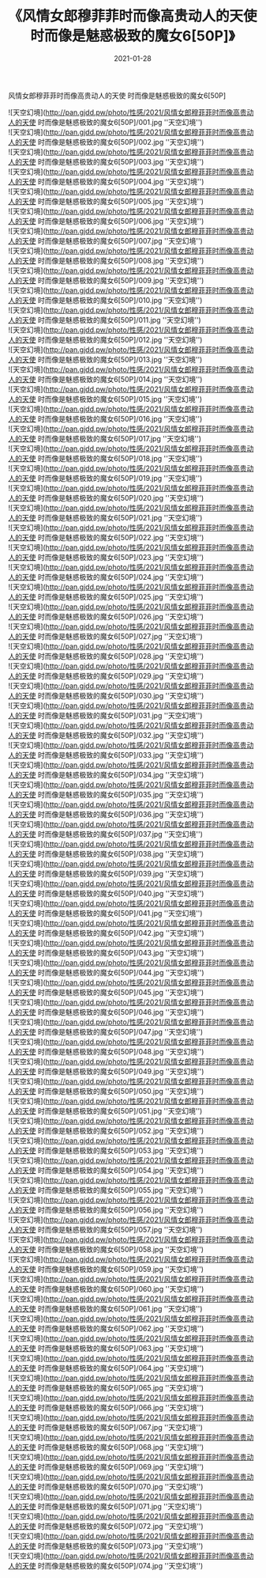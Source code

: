 ﻿---
layout: post
title:  《风情女郎穆菲菲时而像高贵动人的天使 时而像是魅惑极致的魔女6[50P]》
date:   2021-01-28
img: http://pan.gjdd.pw/photo/性感/2021/风情女郎穆菲菲时而像高贵动人的天使 时而像是魅惑极致的魔女6[50P]/000.jpg
categories: [美女, 性感, 泳衣]
---

风情女郎穆菲菲时而像高贵动人的天使 时而像是魅惑极致的魔女6[50P]



![天空幻境](http://pan.gjdd.pw/photo/性感/2021/风情女郎穆菲菲时而像高贵动人的天使 时而像是魅惑极致的魔女6[50P]/001.jpg ''天空幻境'') <br>
![天空幻境](http://pan.gjdd.pw/photo/性感/2021/风情女郎穆菲菲时而像高贵动人的天使 时而像是魅惑极致的魔女6[50P]/002.jpg ''天空幻境'') <br>
![天空幻境](http://pan.gjdd.pw/photo/性感/2021/风情女郎穆菲菲时而像高贵动人的天使 时而像是魅惑极致的魔女6[50P]/003.jpg ''天空幻境'') <br>
![天空幻境](http://pan.gjdd.pw/photo/性感/2021/风情女郎穆菲菲时而像高贵动人的天使 时而像是魅惑极致的魔女6[50P]/004.jpg ''天空幻境'') <br>
![天空幻境](http://pan.gjdd.pw/photo/性感/2021/风情女郎穆菲菲时而像高贵动人的天使 时而像是魅惑极致的魔女6[50P]/005.jpg ''天空幻境'') <br>
![天空幻境](http://pan.gjdd.pw/photo/性感/2021/风情女郎穆菲菲时而像高贵动人的天使 时而像是魅惑极致的魔女6[50P]/006.jpg ''天空幻境'') <br>
![天空幻境](http://pan.gjdd.pw/photo/性感/2021/风情女郎穆菲菲时而像高贵动人的天使 时而像是魅惑极致的魔女6[50P]/007.jpg ''天空幻境'') <br>
![天空幻境](http://pan.gjdd.pw/photo/性感/2021/风情女郎穆菲菲时而像高贵动人的天使 时而像是魅惑极致的魔女6[50P]/008.jpg ''天空幻境'') <br>
![天空幻境](http://pan.gjdd.pw/photo/性感/2021/风情女郎穆菲菲时而像高贵动人的天使 时而像是魅惑极致的魔女6[50P]/009.jpg ''天空幻境'') <br>
![天空幻境](http://pan.gjdd.pw/photo/性感/2021/风情女郎穆菲菲时而像高贵动人的天使 时而像是魅惑极致的魔女6[50P]/010.jpg ''天空幻境'') <br>
![天空幻境](http://pan.gjdd.pw/photo/性感/2021/风情女郎穆菲菲时而像高贵动人的天使 时而像是魅惑极致的魔女6[50P]/011.jpg ''天空幻境'') <br>
![天空幻境](http://pan.gjdd.pw/photo/性感/2021/风情女郎穆菲菲时而像高贵动人的天使 时而像是魅惑极致的魔女6[50P]/012.jpg ''天空幻境'') <br>
![天空幻境](http://pan.gjdd.pw/photo/性感/2021/风情女郎穆菲菲时而像高贵动人的天使 时而像是魅惑极致的魔女6[50P]/013.jpg ''天空幻境'') <br>
![天空幻境](http://pan.gjdd.pw/photo/性感/2021/风情女郎穆菲菲时而像高贵动人的天使 时而像是魅惑极致的魔女6[50P]/014.jpg ''天空幻境'') <br>
![天空幻境](http://pan.gjdd.pw/photo/性感/2021/风情女郎穆菲菲时而像高贵动人的天使 时而像是魅惑极致的魔女6[50P]/015.jpg ''天空幻境'') <br>
![天空幻境](http://pan.gjdd.pw/photo/性感/2021/风情女郎穆菲菲时而像高贵动人的天使 时而像是魅惑极致的魔女6[50P]/016.jpg ''天空幻境'') <br>
![天空幻境](http://pan.gjdd.pw/photo/性感/2021/风情女郎穆菲菲时而像高贵动人的天使 时而像是魅惑极致的魔女6[50P]/017.jpg ''天空幻境'') <br>
![天空幻境](http://pan.gjdd.pw/photo/性感/2021/风情女郎穆菲菲时而像高贵动人的天使 时而像是魅惑极致的魔女6[50P]/018.jpg ''天空幻境'') <br>
![天空幻境](http://pan.gjdd.pw/photo/性感/2021/风情女郎穆菲菲时而像高贵动人的天使 时而像是魅惑极致的魔女6[50P]/019.jpg ''天空幻境'') <br>
![天空幻境](http://pan.gjdd.pw/photo/性感/2021/风情女郎穆菲菲时而像高贵动人的天使 时而像是魅惑极致的魔女6[50P]/020.jpg ''天空幻境'') <br>
![天空幻境](http://pan.gjdd.pw/photo/性感/2021/风情女郎穆菲菲时而像高贵动人的天使 时而像是魅惑极致的魔女6[50P]/021.jpg ''天空幻境'') <br>
![天空幻境](http://pan.gjdd.pw/photo/性感/2021/风情女郎穆菲菲时而像高贵动人的天使 时而像是魅惑极致的魔女6[50P]/022.jpg ''天空幻境'') <br>
![天空幻境](http://pan.gjdd.pw/photo/性感/2021/风情女郎穆菲菲时而像高贵动人的天使 时而像是魅惑极致的魔女6[50P]/023.jpg ''天空幻境'') <br>
![天空幻境](http://pan.gjdd.pw/photo/性感/2021/风情女郎穆菲菲时而像高贵动人的天使 时而像是魅惑极致的魔女6[50P]/024.jpg ''天空幻境'') <br>
![天空幻境](http://pan.gjdd.pw/photo/性感/2021/风情女郎穆菲菲时而像高贵动人的天使 时而像是魅惑极致的魔女6[50P]/025.jpg ''天空幻境'') <br>
![天空幻境](http://pan.gjdd.pw/photo/性感/2021/风情女郎穆菲菲时而像高贵动人的天使 时而像是魅惑极致的魔女6[50P]/026.jpg ''天空幻境'') <br>
![天空幻境](http://pan.gjdd.pw/photo/性感/2021/风情女郎穆菲菲时而像高贵动人的天使 时而像是魅惑极致的魔女6[50P]/027.jpg ''天空幻境'') <br>
![天空幻境](http://pan.gjdd.pw/photo/性感/2021/风情女郎穆菲菲时而像高贵动人的天使 时而像是魅惑极致的魔女6[50P]/028.jpg ''天空幻境'') <br>
![天空幻境](http://pan.gjdd.pw/photo/性感/2021/风情女郎穆菲菲时而像高贵动人的天使 时而像是魅惑极致的魔女6[50P]/029.jpg ''天空幻境'') <br>
![天空幻境](http://pan.gjdd.pw/photo/性感/2021/风情女郎穆菲菲时而像高贵动人的天使 时而像是魅惑极致的魔女6[50P]/030.jpg ''天空幻境'') <br>
![天空幻境](http://pan.gjdd.pw/photo/性感/2021/风情女郎穆菲菲时而像高贵动人的天使 时而像是魅惑极致的魔女6[50P]/031.jpg ''天空幻境'') <br>
![天空幻境](http://pan.gjdd.pw/photo/性感/2021/风情女郎穆菲菲时而像高贵动人的天使 时而像是魅惑极致的魔女6[50P]/032.jpg ''天空幻境'') <br>
![天空幻境](http://pan.gjdd.pw/photo/性感/2021/风情女郎穆菲菲时而像高贵动人的天使 时而像是魅惑极致的魔女6[50P]/033.jpg ''天空幻境'') <br>
![天空幻境](http://pan.gjdd.pw/photo/性感/2021/风情女郎穆菲菲时而像高贵动人的天使 时而像是魅惑极致的魔女6[50P]/034.jpg ''天空幻境'') <br>
![天空幻境](http://pan.gjdd.pw/photo/性感/2021/风情女郎穆菲菲时而像高贵动人的天使 时而像是魅惑极致的魔女6[50P]/035.jpg ''天空幻境'') <br>
![天空幻境](http://pan.gjdd.pw/photo/性感/2021/风情女郎穆菲菲时而像高贵动人的天使 时而像是魅惑极致的魔女6[50P]/036.jpg ''天空幻境'') <br>
![天空幻境](http://pan.gjdd.pw/photo/性感/2021/风情女郎穆菲菲时而像高贵动人的天使 时而像是魅惑极致的魔女6[50P]/037.jpg ''天空幻境'') <br>
![天空幻境](http://pan.gjdd.pw/photo/性感/2021/风情女郎穆菲菲时而像高贵动人的天使 时而像是魅惑极致的魔女6[50P]/038.jpg ''天空幻境'') <br>
![天空幻境](http://pan.gjdd.pw/photo/性感/2021/风情女郎穆菲菲时而像高贵动人的天使 时而像是魅惑极致的魔女6[50P]/039.jpg ''天空幻境'') <br>
![天空幻境](http://pan.gjdd.pw/photo/性感/2021/风情女郎穆菲菲时而像高贵动人的天使 时而像是魅惑极致的魔女6[50P]/040.jpg ''天空幻境'') <br>
![天空幻境](http://pan.gjdd.pw/photo/性感/2021/风情女郎穆菲菲时而像高贵动人的天使 时而像是魅惑极致的魔女6[50P]/041.jpg ''天空幻境'') <br>
![天空幻境](http://pan.gjdd.pw/photo/性感/2021/风情女郎穆菲菲时而像高贵动人的天使 时而像是魅惑极致的魔女6[50P]/042.jpg ''天空幻境'') <br>
![天空幻境](http://pan.gjdd.pw/photo/性感/2021/风情女郎穆菲菲时而像高贵动人的天使 时而像是魅惑极致的魔女6[50P]/043.jpg ''天空幻境'') <br>
![天空幻境](http://pan.gjdd.pw/photo/性感/2021/风情女郎穆菲菲时而像高贵动人的天使 时而像是魅惑极致的魔女6[50P]/044.jpg ''天空幻境'') <br>
![天空幻境](http://pan.gjdd.pw/photo/性感/2021/风情女郎穆菲菲时而像高贵动人的天使 时而像是魅惑极致的魔女6[50P]/045.jpg ''天空幻境'') <br>
![天空幻境](http://pan.gjdd.pw/photo/性感/2021/风情女郎穆菲菲时而像高贵动人的天使 时而像是魅惑极致的魔女6[50P]/046.jpg ''天空幻境'') <br>
![天空幻境](http://pan.gjdd.pw/photo/性感/2021/风情女郎穆菲菲时而像高贵动人的天使 时而像是魅惑极致的魔女6[50P]/047.jpg ''天空幻境'') <br>
![天空幻境](http://pan.gjdd.pw/photo/性感/2021/风情女郎穆菲菲时而像高贵动人的天使 时而像是魅惑极致的魔女6[50P]/048.jpg ''天空幻境'') <br>
![天空幻境](http://pan.gjdd.pw/photo/性感/2021/风情女郎穆菲菲时而像高贵动人的天使 时而像是魅惑极致的魔女6[50P]/049.jpg ''天空幻境'') <br>
![天空幻境](http://pan.gjdd.pw/photo/性感/2021/风情女郎穆菲菲时而像高贵动人的天使 时而像是魅惑极致的魔女6[50P]/050.jpg ''天空幻境'') <br>
![天空幻境](http://pan.gjdd.pw/photo/性感/2021/风情女郎穆菲菲时而像高贵动人的天使 时而像是魅惑极致的魔女6[50P]/051.jpg ''天空幻境'') <br>
![天空幻境](http://pan.gjdd.pw/photo/性感/2021/风情女郎穆菲菲时而像高贵动人的天使 时而像是魅惑极致的魔女6[50P]/052.jpg ''天空幻境'') <br>
![天空幻境](http://pan.gjdd.pw/photo/性感/2021/风情女郎穆菲菲时而像高贵动人的天使 时而像是魅惑极致的魔女6[50P]/053.jpg ''天空幻境'') <br>
![天空幻境](http://pan.gjdd.pw/photo/性感/2021/风情女郎穆菲菲时而像高贵动人的天使 时而像是魅惑极致的魔女6[50P]/054.jpg ''天空幻境'') <br>
![天空幻境](http://pan.gjdd.pw/photo/性感/2021/风情女郎穆菲菲时而像高贵动人的天使 时而像是魅惑极致的魔女6[50P]/055.jpg ''天空幻境'') <br>
![天空幻境](http://pan.gjdd.pw/photo/性感/2021/风情女郎穆菲菲时而像高贵动人的天使 时而像是魅惑极致的魔女6[50P]/056.jpg ''天空幻境'') <br>
![天空幻境](http://pan.gjdd.pw/photo/性感/2021/风情女郎穆菲菲时而像高贵动人的天使 时而像是魅惑极致的魔女6[50P]/057.jpg ''天空幻境'') <br>
![天空幻境](http://pan.gjdd.pw/photo/性感/2021/风情女郎穆菲菲时而像高贵动人的天使 时而像是魅惑极致的魔女6[50P]/058.jpg ''天空幻境'') <br>
![天空幻境](http://pan.gjdd.pw/photo/性感/2021/风情女郎穆菲菲时而像高贵动人的天使 时而像是魅惑极致的魔女6[50P]/059.jpg ''天空幻境'') <br>
![天空幻境](http://pan.gjdd.pw/photo/性感/2021/风情女郎穆菲菲时而像高贵动人的天使 时而像是魅惑极致的魔女6[50P]/060.jpg ''天空幻境'') <br>
![天空幻境](http://pan.gjdd.pw/photo/性感/2021/风情女郎穆菲菲时而像高贵动人的天使 时而像是魅惑极致的魔女6[50P]/061.jpg ''天空幻境'') <br>
![天空幻境](http://pan.gjdd.pw/photo/性感/2021/风情女郎穆菲菲时而像高贵动人的天使 时而像是魅惑极致的魔女6[50P]/062.jpg ''天空幻境'') <br>
![天空幻境](http://pan.gjdd.pw/photo/性感/2021/风情女郎穆菲菲时而像高贵动人的天使 时而像是魅惑极致的魔女6[50P]/063.jpg ''天空幻境'') <br>
![天空幻境](http://pan.gjdd.pw/photo/性感/2021/风情女郎穆菲菲时而像高贵动人的天使 时而像是魅惑极致的魔女6[50P]/064.jpg ''天空幻境'') <br>
![天空幻境](http://pan.gjdd.pw/photo/性感/2021/风情女郎穆菲菲时而像高贵动人的天使 时而像是魅惑极致的魔女6[50P]/065.jpg ''天空幻境'') <br>
![天空幻境](http://pan.gjdd.pw/photo/性感/2021/风情女郎穆菲菲时而像高贵动人的天使 时而像是魅惑极致的魔女6[50P]/066.jpg ''天空幻境'') <br>
![天空幻境](http://pan.gjdd.pw/photo/性感/2021/风情女郎穆菲菲时而像高贵动人的天使 时而像是魅惑极致的魔女6[50P]/067.jpg ''天空幻境'') <br>
![天空幻境](http://pan.gjdd.pw/photo/性感/2021/风情女郎穆菲菲时而像高贵动人的天使 时而像是魅惑极致的魔女6[50P]/068.jpg ''天空幻境'') <br>
![天空幻境](http://pan.gjdd.pw/photo/性感/2021/风情女郎穆菲菲时而像高贵动人的天使 时而像是魅惑极致的魔女6[50P]/069.jpg ''天空幻境'') <br>
![天空幻境](http://pan.gjdd.pw/photo/性感/2021/风情女郎穆菲菲时而像高贵动人的天使 时而像是魅惑极致的魔女6[50P]/070.jpg ''天空幻境'') <br>
![天空幻境](http://pan.gjdd.pw/photo/性感/2021/风情女郎穆菲菲时而像高贵动人的天使 时而像是魅惑极致的魔女6[50P]/071.jpg ''天空幻境'') <br>
![天空幻境](http://pan.gjdd.pw/photo/性感/2021/风情女郎穆菲菲时而像高贵动人的天使 时而像是魅惑极致的魔女6[50P]/072.jpg ''天空幻境'') <br>
![天空幻境](http://pan.gjdd.pw/photo/性感/2021/风情女郎穆菲菲时而像高贵动人的天使 时而像是魅惑极致的魔女6[50P]/073.jpg ''天空幻境'') <br>
![天空幻境](http://pan.gjdd.pw/photo/性感/2021/风情女郎穆菲菲时而像高贵动人的天使 时而像是魅惑极致的魔女6[50P]/074.jpg ''天空幻境'') <br>